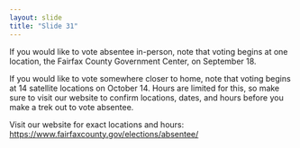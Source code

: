 ```yaml
---
layout: slide
title: "Slide 31"
---
```


If you would like to vote absentee in-person, note that voting begins at one location, the Fairfax County Government Center, on September 18.

If you would like to vote somewhere closer to home, note that voting begins at 14 satellite locations on October 14. Hours are limited for this, so make sure to visit our website to confirm locations, dates, and hours before you make a trek out to vote absentee.

Visit our website for exact locations and hours: https://www.fairfaxcounty.gov/elections/absentee/